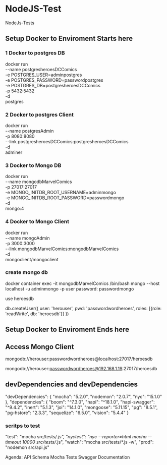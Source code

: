 # NodeJS-Test

NodeJs-Tests


## Setup Docker to Enviroment Starts here

### 1 Docker to postgres DB
docker run \
    --name postgresheroesDCComics \
    -e POSTGRES_USER=adminpostgres \
    -e POSTGRES_PASSWORD=passwordpostgres \
    -e POSTGRES_DB=postgresheroesDCComics \
    -p 5432:5432 \
    -d \
    postgres

### 2 Docker to postgres Client

docker run \
    --name postgresAdmin \
    -p 8080:8080 \
    --link postgresheroesDCComics:postgresheroesDCComics \
    -d \
    adminer

### 3 Docker to Mongo DB

docker run \
    --name mongodbMarvelComics \
    -p 27017:27017 \
    -e MONGO_INITDB_ROOT_USERNAME=adminmongo \
    -e MONGO_INITDB_ROOT_PASSWORD=passwordmongo \
    -d \
    mongo:4

### 4 Docker to Mongo Client

docker run \
    --name mongoAdmin \
    -p 3000:3000 \
    --link mongodbMarvelComics:mongodbMarvelComics \
    -d \
    mongoclient/mongoclient

### create mongo db
docker container exec -it mongodbMarvelComics /bin/bash
mongo --host localhost -u adminmongo -p 
user password: passwordmongo 

use heroesdb

db.createUser({
    user: 'herouser',
    pwd: 'passwordwordheroes',
    roles: [{role: 'readWrite', db: 'heroesdb'}]
})

## Setup Docker to Enviroment Ends here

## Access Mongo Client

mongodb://herouser:passwordwordheroes@localhost:27017/heroesdb

mongodb://herouser:passwordwordheroes@192.168.1.19:27017/heroesdb


## devDependencies and devDependencies

 "devDependencies": {
    "mocha": "5.2.0",
    "nodemon": "2.0.7",
    "nyc": "15.1.0"
  },
  "dependencies": {
    "boom": "^7.3.0",
    "hapi": "^18.1.0",
    "hapi-swagger": "^9.4.2",
    "inert": "5.1.3",
    "joi": "14.1.0",
    "mongoose": "5.11.15",
    "pg": "8.5.1",
    "pg-hstore": "2.3.3",
    "sequelize": "6.5.0",
    "vision": "5.4.4"
  }


### scritps to test

"test": "mocha src/tests/*.js",
"nyctest": "nyc --reporter=html mocha --timeout 10000 src/tests/*.js",
"watch": "mocha src/tests/*.js -w",
"prod": "nodemon src/api.js"


Agenda:
API Schema 
Mocha Tests
Swagger Documentation  
